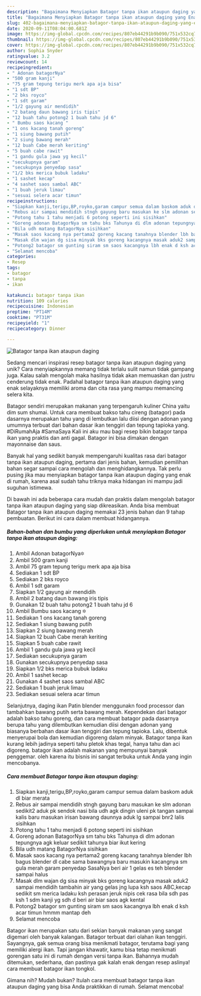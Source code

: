 ```yaml
---
description: "Bagaimana Menyiapkan Batagor tanpa ikan ataupun daging yang Enak Banget"
title: "Bagaimana Menyiapkan Batagor tanpa ikan ataupun daging yang Enak Banget"
slug: 402-bagaimana-menyiapkan-batagor-tanpa-ikan-ataupun-daging-yang-enak-banget
date: 2020-09-11T08:04:00.681Z
image: https://img-global.cpcdn.com/recipes/807eb44291b9b090/751x532cq70/batagor-tanpa-ikan-ataupun-daging-foto-resep-utama.jpg
thumbnail: https://img-global.cpcdn.com/recipes/807eb44291b9b090/751x532cq70/batagor-tanpa-ikan-ataupun-daging-foto-resep-utama.jpg
cover: https://img-global.cpcdn.com/recipes/807eb44291b9b090/751x532cq70/batagor-tanpa-ikan-ataupun-daging-foto-resep-utama.jpg
author: Sophia Snyder
ratingvalue: 3.2
reviewcount: 14
recipeingredient:
- " Adonan batagorNya"
- "500 gram kanji"
- "75 gram tepung terigu merk apa aja bisa"
- "1 sdt BP"
- "2 bks royco"
- "1 sdt garam"
- "1/2 gayung air mendidih"
- "2 batang daun bawang iris tipis"
- "12 buah tahu potong2 1 buah tahu jd 6"
- " Bumbu saos kacang "
- "1 ons kacang tanah goreng"
- "1 siung bawang putih"
- "2 siung bawang merah"
- "12 buah Cabe merah keriting"
- "5 buah cabe rawit"
- "1 gandu gula jawa yg kecil"
- "secukupnya garam"
- "secukupnya penyedap sasa"
- "1/2 bks merica bubuk ladaku"
- "1 sashet kecap"
- "4 sashet saos sambal ABC"
- "1 buah jeruk limau"
- "sesuai selera acar timun"
recipeinstructions:
- "Siapkan kanji,terigu,BP,royko,garam campur semua dalam baskom aduk dl biar merata"
- "Rebus air sampai mendidih stngh gayung baru masukan ke slm adonan sedikit2 aduk pk sendok nasi bila udh agk dingin uleni pk tangan sampai kalis baru masukan irisan bawang daunnya aduk lg sampai bnr2 lalis sisihkan"
- "Potong tahu 1 tahu menjadi 6 potong seperti ini sisihkan"
- "Goreng adonan BatagorNya sm tahu bks Tahunya di dlm adonan tepungnya agk keluar sedikit tahunya biar ikut kering"
- "Bila udh matang BatagorNya sisihkan"
- "Masak saos kacang nya pertama2 goreng kacang tanahnya blender lbh bagus blender dl cabe sama bawangnya baru masukin kacangnya sm gula merah garam penyedap SasaNya beri air 1 gelas es teh blender sampai halus"
- "Masak dlm wajan dg sisa minyak bks goreng kacangnya masak aduk2 sampai mendidih tambahin air yang gelas jng lupa ksh saos ABC,kecap sedikit sm merica ladaku ksh perasan jeruk nipis cek rasa bila sdh pas ksh 1 sdm kanji yg sdh d beri air biar saos agk kental"
- "Potong2 batagor sm gunting siram sm saos kacangnya lbh enak d ksh acar timun hmmm mantap deh"
- "Selamat mencoba"
categories:
- Resep
tags:
- batagor
- tanpa
- ikan

katakunci: batagor tanpa ikan 
nutrition: 109 calories
recipecuisine: Indonesian
preptime: "PT14M"
cooktime: "PT31M"
recipeyield: "1"
recipecategory: Dinner

---
```



![Batagor tanpa ikan ataupun daging](https://img-global.cpcdn.com/recipes/807eb44291b9b090/751x532cq70/batagor-tanpa-ikan-ataupun-daging-foto-resep-utama.jpg)

Sedang mencari inspirasi resep batagor tanpa ikan ataupun daging yang unik? Cara menyiapkannya memang tidak terlalu sulit namun tidak gampang juga. Kalau salah mengolah maka hasilnya tidak akan memuaskan dan justru cenderung tidak enak. Padahal batagor tanpa ikan ataupun daging yang enak selayaknya memiliki aroma dan cita rasa yang mampu memancing selera kita.

Batagor sendiri merupakan makanan yang terpengaruh kuliner China yaitu dim sum shumai. Untuk cara membuat bakso tahu cireng (batagor) pada dasarnya merupakan tahu yang di lembutkan lalu diisi dengan adonan yang umumnya terbuat dari bahan dasar ikan tenggiri dan tepung tapioka yang. #DiRumahAja #SamaSaya Kali ini aku mau bagi resep bikin batagor tanpa ikan yang praktis dan anti gagal. Batagor ini bisa dimakan dengan mayonnaise dan saus.

Banyak hal yang sedikit banyak mempengaruhi kualitas rasa dari batagor tanpa ikan ataupun daging, pertama dari jenis bahan, kemudian pemilihan bahan segar sampai cara mengolah dan menghidangkannya. Tak perlu pusing jika mau menyiapkan batagor tanpa ikan ataupun daging yang enak di rumah, karena asal sudah tahu triknya maka hidangan ini mampu jadi suguhan istimewa.


Di bawah ini ada beberapa cara mudah dan praktis dalam mengolah batagor tanpa ikan ataupun daging yang siap dikreasikan. Anda bisa membuat Batagor tanpa ikan ataupun daging memakai 23 jenis bahan dan 9 tahap pembuatan. Berikut ini cara dalam membuat hidangannya.

<!--inarticleads1-->

##### Bahan-bahan dan bumbu yang diperlukan untuk menyiapkan Batagor tanpa ikan ataupun daging:

1. Ambil  Adonan batagorNya🔯
1. Ambil 500 gram kanji
1. Ambil 75 gram tepung terigu merk apa aja bisa
1. Sediakan 1 sdt BP
1. Sediakan 2 bks royco
1. Ambil 1 sdt garam
1. Siapkan 1/2 gayung air mendidih
1. Ambil 2 batang daun bawang iris tipis
1. Gunakan 12 buah tahu potong2 1 buah tahu jd 6
1. Ambil  Bumbu saos kacang 🔯
1. Sediakan 1 ons kacang tanah goreng
1. Sediakan 1 siung bawang putih
1. Siapkan 2 siung bawang merah
1. Siapkan 12 buah Cabe merah keriting
1. Siapkan 5 buah cabe rawit
1. Ambil 1 gandu gula jawa yg kecil
1. Sediakan secukupnya garam
1. Gunakan secukupnya penyedap sasa
1. Siapkan 1/2 bks merica bubuk ladaku
1. Ambil 1 sashet kecap
1. Gunakan 4 sashet saos sambal ABC
1. Sediakan 1 buah jeruk limau
1. Sediakan sesuai selera acar timun


Selanjutnya, daging ikan Patin blender menggunakn food processor dan tambahkan bawang putih serta bawang merah. Kependekan dari batagor adalah bakso tahu goreng, dan cara membuat batagor pada dasarnya berupa tahu yang dilembutkan kemudian diisi dengan adonan yang biasanya berbahan dasar ikan tenggiri dan tepung tapioka. Lalu, dibentuk menyerupai bola dan kemudian digoreng dalam minyak. Batagor tanpa ikan kurang lebih jadinya seperti tahu pletok khas tegal, hanya tahu dan aci digoreng. batagor ikan adalah makanan yang mempunyai banyak penggemar. oleh karena itu bisnis ini sangat terbuka untuk Anda yang ingin mencobanya. 

<!--inarticleads2-->

##### Cara membuat Batagor tanpa ikan ataupun daging:

1. Siapkan kanji,terigu,BP,royko,garam campur semua dalam baskom aduk dl biar merata
1. Rebus air sampai mendidih stngh gayung baru masukan ke slm adonan sedikit2 aduk pk sendok nasi bila udh agk dingin uleni pk tangan sampai kalis baru masukan irisan bawang daunnya aduk lg sampai bnr2 lalis sisihkan
1. Potong tahu 1 tahu menjadi 6 potong seperti ini sisihkan
1. Goreng adonan BatagorNya sm tahu bks Tahunya di dlm adonan tepungnya agk keluar sedikit tahunya biar ikut kering
1. Bila udh matang BatagorNya sisihkan
1. Masak saos kacang nya pertama2 goreng kacang tanahnya blender lbh bagus blender dl cabe sama bawangnya baru masukin kacangnya sm gula merah garam penyedap SasaNya beri air 1 gelas es teh blender sampai halus
1. Masak dlm wajan dg sisa minyak bks goreng kacangnya masak aduk2 sampai mendidih tambahin air yang gelas jng lupa ksh saos ABC,kecap sedikit sm merica ladaku ksh perasan jeruk nipis cek rasa bila sdh pas ksh 1 sdm kanji yg sdh d beri air biar saos agk kental
1. Potong2 batagor sm gunting siram sm saos kacangnya lbh enak d ksh acar timun hmmm mantap deh
1. Selamat mencoba


Batagor ikan merupakan satu dari sekian banyak makanan yang sangat digemari oleh banyak kalangan. Batagor terbuat dari olahan ikan tenggiri. Sayangnya, gak semua orang bisa menikmati batagor, terutama bagi yang memiliki alergi ikan. Tapi jangan khawatir, kamu bisa tetap menikmati gorengan satu ini di rumah dengan versi tanpa ikan. Bahannya mudah ditemukan, sederhana, dan pastinya gak kalah enak dengan resep aslinya! cara membuat batagor ikan tongkol. 

Gimana nih? Mudah bukan? Itulah cara membuat batagor tanpa ikan ataupun daging yang bisa Anda praktikkan di rumah. Selamat mencoba!
